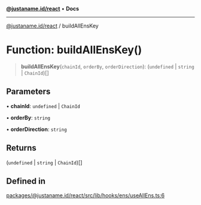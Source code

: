 [**@justaname.id/react**](../README.md) • **Docs**

***

[@justaname.id/react](../globals.md) / buildAllEnsKey

# Function: buildAllEnsKey()

> **buildAllEnsKey**(`chainId`, `orderBy`, `orderDirection`): (`undefined` \| `string` \| `ChainId`)[]

## Parameters

• **chainId**: `undefined` \| `ChainId`

• **orderBy**: `string`

• **orderDirection**: `string`

## Returns

(`undefined` \| `string` \| `ChainId`)[]

## Defined in

[packages/@justaname.id/react/src/lib/hooks/ens/useAllEns.ts:6](https://github.com/JustaName-id/JustaName-sdk/blob/dc845c10af242e3ca87d95ef392516ac0bfa8b95/packages/@justaname.id/react/src/lib/hooks/ens/useAllEns.ts#L6)
